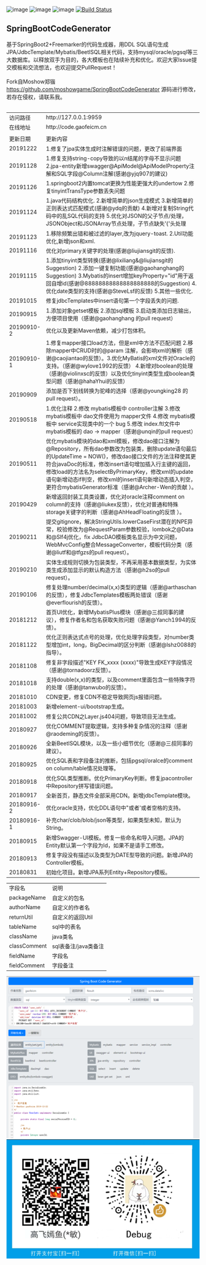 ![image](https://img.shields.io/badge/SpringBoot2-%E2%98%85%E2%98%85%E2%98%85%E2%98%85%E2%98%85-brightgreen.svg)
![image](https://img.shields.io/badge/Freemarker-%E2%98%85%E2%98%85%E2%98%85%E2%98%85%E2%98%85-brightgreen.svg)
![image](https://img.shields.io/badge/CodeGenerator-%E2%98%85%E2%98%85%E2%98%85%E2%98%85%E2%98%85-brightgreen.svg)
[![Build Status](https://travis-ci.org/moshowgame/SpringBootCodeGenerator.svg?branch=master)](https://travis-ci.org/moshowgame/SpringBootCodeGenerator)
<br>

SpringBootCodeGenerator
----
基于SpringBoot2+Freemarker的代码生成器，用DDL SQL语句生成JPA/JdbcTemplate/Mybatis/BeetlSQL相关代码，支持mysql/oracle/pgsql等三大数据库。以释放双手为目的，各大模板也在陆续补充和优化。欢迎大家Issue提交模板和交流想法，也欢迎提交PullRequest！
<br><br>
Fork自Moshow郑锴 https://github.com/moshowgame/SpringBootCodeGenerator 源码进行修改，若存在侵权，请联系我。
<br><br>
<table><tbody>
<tr><td>访问路径</td> <td>http://127.0.0.1:9959</td></tr>
<tr><td>在线地址</td> <td>http://code.gaofeicm.cn</td></tr>
<tr><td></td> <td></td></tr>
<tr><td>更新日期</td> <td>更新内容</td></tr>
<tr><td>20191222<td>1.修复了jpa实体生成时注解错误的问题，更改了前端界面</td></tr>
<tr><td>20191128<td>1.修复支持string-copy导致的以n结尾的字母不显示问题 2.jpa-entity新增swagger@ApiModel@ApiModelProperty注解和SQL字段@Column注解(感谢@yjq907的建议)</td></tr>
<tr><td>20191126<td>1.springboot2内置tomcat更换为性能更强大的undertow 2.修复tinyintTransType参数丢失问题</td></tr>
<tr><td>20191124<td>1.java代码结构优化. 2.新增简单的json生成模式 3.新增简单的正则表达式匹配模式(感谢@ydq的贡献) 4.新增对复制String代码中的乱SQL代码的支持 5.优化对JSON的父子节点/处理，JSONObject和JSONArray节点处理，子节点缺失'{'头处理 </td></tr>
<tr><td>20191123<td>1.移除频繁出错和被过滤的layer,改为jquery-toast. 2.Util功能优化,新增json和xml.</td></tr>
<tr><td>20191116<td>优化对primary关键字的处理(感谢@liujiansgit的反馈).</td></tr>
<tr><td>20191115<td>1.添加tinyint类型转换(感谢@lixiliang&@liujiansgit的Suggestion) 2.添加一键复制功能(感谢@gaohanghang的Suggestion) 3.Mybatis的insert增加keyProperty="id"用于返回自增id(感谢@88888888888888888888的Suggestion) 4.优化date类型的支持(感谢@SteveLsf的反馈) 5.其他一些优化. </td></tr>
<tr><td>20191015<td>修复jdbcTemplates中insert语句第一个字段丢失的问题. </td></tr>   
<tr><td>20190915<td>1.添加对象getset模板 2.添加sql模板 3.启动类添加日志输出，方便项目使用（感谢@gaohanghang 的pull request） </td></tr>   
<tr><td>20190910-2<td>优化以及更新Maven依赖，减少打包体积。 </td></tr>   
<tr><td>20190910-1<td>1.修复mapper接口load方法，但是xml中方法不匹配问题 2.移除mapper中CRUD时的@param 注解，会影响xml的解析（感谢@caojiantao的反馈）。3.优化MyBatis的xml文件对Oracle的支持。（感谢@wylove1992的反馈） 4.新增对boolean的处理（感谢@violinxsc的反馈）以及优化tinyint类型生成boolean类型问题（感谢@hahaYhui的反馈） </td></tr>   
<tr><td>20190909<td>添加是否下划线转换为驼峰的选择（感谢@youngking28 的pull request）。</td></tr>   
<tr><td>20190518<td>1.优化注释 2.修改 mybatis模板中 controller注解 3.修改 mybatis模板中 dao文件使用为 mapper文件 4.修改 mybatis模板中 service实现类中的一个 bug 5.修改 index.ftl文件中 mybatis模板的 dao -> mapper（感谢@unqin的pull request）</td></tr>
<tr><td>20190511<td>优化mybatis模块的dao和xml模板，修改dao接口注解为@Repository，所有dao参数改为包装类，删除update语句最后的UpdateTime = NOW()，修改dao接口文件的方法注释使其更符合javaDoc的标准，修改insert语句增加插入行主键的返回，修改load的方法名为selectByPrimaryKey，修改xml的update语句新增动态if判空，修改xml的insert语句新增动态插入判空，更符合mybatisGenerator标准（感谢@Archer-Wen的贡献 ）。</td></tr>
<tr><td>20190429<td>新增返回封装工具类设置，优化对oracle注释comment on column的支持（感谢@liukex反馈），优化对普通和特殊storage关键字的判断（感谢@AhHeadFloating的反馈 ）。</td></tr>
<tr><td>20190211<td>提交gitignore，解决StringUtils.lowerCaseFirst潜在的NPE异常，校验修改为@RequestParam参数校验，lombok之@Data和@Slf4j优化，fix JdbcDAO模板类名显示为中文问题，WebMvcConfig整合MessageConverter，模板代码分类（感谢@liutf和@tfgzs的pull request）。</td></tr>
<tr><td>20190210<td>实体生成规则切换为包装类型，不再采用基本数据类型，为实体类生成添加显示的默认构造方法（感谢@h2so的pull request）。</td></tr>
<tr><td>20190106<td>修复处理number/decimal(x,x)类型的逻辑（感谢@arthaschan的反馈），修复JdbcTemplates模板两处错误（感谢@everflourish的反馈）。</td></tr>
<tr><td>20181212<td>首页UI优化，新增MybatisPlus模块（感谢@三叔同事的建议），修复作者名和包名获取失败问题（感谢@Yanch1994的反馈）。</td></tr>
<tr><td>20181122<td>优化正则表达式点号的处理，优化处理字段类型，对number类型增加int，long，BigDecimal的区分判断（感谢@lshz0088的指导）。</td></tr>
<tr><td>20181108<td>修复非字段描述"KEY FK_xxxx (xxxx)"导致生成KEY字段情况（感谢@tornadoorz反馈）。</td></tr>
<tr><td>20181018<td>支持double(x,x)的类型，以及comment里面包含一些特殊字符的处理（感谢@tanwubo的反馈）。</td></tr>
<tr><td>20181010<td>CDN变更，修复CDN不稳定导致网页js报错问题。</td></tr>
<tr><td>20181003<td>新增element-ui/bootstrap生成。</td></tr>
<tr><td>20181002<td>修复公共CDN之Layer.js404问题，导致项目无法生成。</td></tr>
<tr><td>20180927<td>优化COMMENT提取逻辑，支持多种复杂情况的注释（感谢@raodeming的反馈）。</td></tr>
<tr><td>20180926<td>全新BeetlSQL模块，以及一些小细节优化（感谢@三叔同事的建议）。</td></tr>
<tr><td>20180925<td>优化SQL表和字段备注的推断，包括pgsql/oralce的comment on column/table情况处理等。</td></tr>
<tr><td>20180918<td>优化SQL类型推断。优化PrimaryKey判断。修复jpacontroller中Repository拼写错误问题。</td></tr>
<tr><td>20180917<td>全新首页，静态文件全部采用CDN。新增jdbcTemplate模块。</td></tr>
<tr><td>20180916-2<td>优化oracle支持，优化DDL语句中"或者'或者空格的支持。</td></tr>
<tr><td>20180916-1<td>补充char/clob/blob/json等类型，如果类型未知，默认为String。</td></tr>
<tr><td>20180915<td>新增Swagger-UI模板。修复一些命名和导入问题。JPA的Entity默认第一个字段为Id，如果不是请手工修改。</td></tr>
<tr><td>20180913<td>修复字段没有描述以及类型为DATE型导致的问题。新增JPA的Controller模板。</td></tr>
<tr><td>20180831<td>初始化项目。新增JPA系列Entity+Repository模板。</td></tr>
</tbody></table>

<table><tbody>
<tr><td>字段名</td> <td>说明</td></tr>
<tr><td>packageName</td> <td>自定义的包名</td></tr>
<tr><td>authorName</td> <td>自定义的作者名</td></tr>
<tr><td>returnUtil</td> <td>自定义的返回Util</td></tr>
<tr><td>tableName</td> <td>sql中的表名</td></tr>
<tr><td>className</td> <td>java类名</td></tr>
<tr><td>classComment</td> <td>sql表备注/java类备注</td></tr>
<tr><td>fieldName</td> <td>字段名</td></tr>
<tr><td>fieldComment</td> <td>字段备注</td></tr>
</tbody></table>

<img src="./codegenerator.png">
<img src="./donate.png">
<table>
